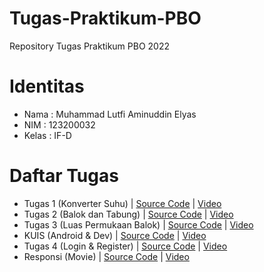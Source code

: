 # Tugas-Praktikum-PBO
Repository Tugas Praktikum PBO 2022

# Identitas
- Nama : Muhammad Lutfi Aminuddin Elyas
- NIM : 123200032
- Kelas : IF-D

# Daftar Tugas
- Tugas 1 (Konverter Suhu) | [Source Code](https://github.com/lutfielyas/Tugas-Praktikum-PBO/tree/Tugas-1) | [Video](https://youtu.be/aJ_-iHVQ5xw)
- Tugas 2 (Balok dan Tabung) | [Source Code](https://github.com/lutfielyas/Tugas-Praktikum-PBO/tree/Tugas-2) | [Video](https://youtu.be/-MHeexDqk-I)
- Tugas 3 (Luas Permukaan Balok) | [Source Code](https://github.com/lutfielyas/Tugas-Praktikum-PBO/tree/Tugas-3) | [Video](https://youtu.be/5-rjgnwUoKs)
- KUIS (Android & Dev) | [Source Code](https://github.com/lutfielyas/Tugas-Praktikum-PBO/tree/KUIS) | [Video](https://youtu.be/_Q5vs-AZHtE)
- Tugas 4 (Login & Register) | [Source Code](https://github.com/lutfielyas/Tugas-Praktikum-PBO/tree/Tugas-4) | [Video](https://youtu.be/TOpWbxSa5kE)
- Responsi (Movie) | [Source Code](https://github.com/lutfielyas/Tugas-Praktikum-PBO/tree/Responsi) | [Video](https://youtu.be/TOpWbxSa5kE)
